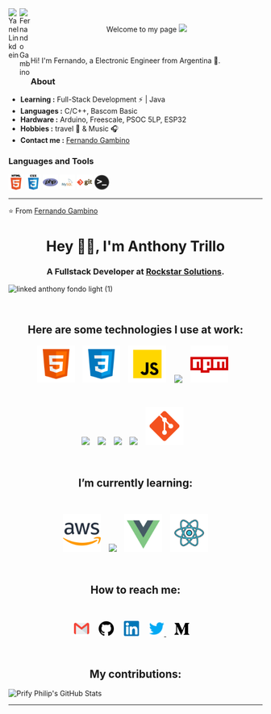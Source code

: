 <a href="https://ar.linkedin.com/in/fmgambino">
  <img align="left" alt="Yanel Linkdein" width="22px" src="https://cdn.jsdelivr.net/npm/simple-icons@v3/icons/linkedin.svg" />
</a>
<a href="https://github.com/fmgambino">
  <img align="left" alt="Fernando Gambino" width="22px" src="https://cdn.jsdelivr.net/npm/simple-icons@v3/icons/github.svg" />
</a>
</br>
<div align="center">
<p align="center">Welcome to my page <img src="https://media.giphy.com/media/hvRJCLFzcasrR4ia7z/giphy.gif" width="25px"> </p> </br> 
</div>
 <p>Hi! I'm Fernando, a Electronic Engineer from Argentina 🚀. </p>

### About

-  **Learning :** Full-Stack Development :zap: | Java    
-  **Languages :** C/C++, Bascom Basic
-  **Hardware :** Arduino, Freescale, PSOC 5LP, ESP32
-  **Hobbies :** travel :cherries: & Music :headphones:
-  **Contact me :** [Fernando Gambino](https://ar.linkedin.com/in/fmgambino)


### Languages and Tools

 
<code><img height="30" src="https://raw.githubusercontent.com/github/explore/80688e429a7d4ef2fca1e82350fe8e3517d3494d/topics/html/html.png"></code>
<code><img height="30" src="https://raw.githubusercontent.com/github/explore/80688e429a7d4ef2fca1e82350fe8e3517d3494d/topics/css/css.png"></code>
<code><img height="30" src="https://raw.githubusercontent.com/github/explore/80688e429a7d4ef2fca1e82350fe8e3517d3494d/topics/php/php.png"></code>
<code><img height="30" src="https://raw.githubusercontent.com/github/explore/80688e429a7d4ef2fca1e82350fe8e3517d3494d/topics/mysql/mysql.png"></code>
<code><img height="30" src="https://raw.githubusercontent.com/github/explore/80688e429a7d4ef2fca1e82350fe8e3517d3494d/topics/git/git.png"></code>
<code><img height="30" src="https://raw.githubusercontent.com/github/explore/80688e429a7d4ef2fca1e82350fe8e3517d3494d/topics/terminal/terminal.png"></code>



---
⭐️ From [Fernando Gambino](https://github.com/fmgambino)





<h1 align="center"> Hey 👋🏽, I'm Anthony Trillo </h1>

<h3 align="center">
  A Fullstack Developer at <a href="https://rockstarsolutions.tech/">Rockstar Solutions</a>.  
</h3>

![linked anthony fondo light (1)](https://user-images.githubusercontent.com/48574294/114298136-4db87d00-9a8b-11eb-9c94-5e88d0175c40.png)

<br/>

<h2 align="center">
  Here are some technologies I use at work:
</h2>

<p align="center">
  <code><img height="75" src="https://github.com/chandan-reddy-k/chandan-reddy-k/blob/master/assets/html.png"></code> &nbsp;&nbsp;
  <code><img height="75" src="https://github.com/chandan-reddy-k/chandan-reddy-k/blob/master/assets/css.png"></code> &nbsp;&nbsp;
  <code><img height="75" src="https://github.com/chandan-reddy-k/chandan-reddy-k/blob/master/assets/js.png"></code> &nbsp;&nbsp;
  <code><img height="75" src="assets/Bootstrap.png"></code> &nbsp;&nbsp;
  <code><img height="75" src="https://github.com/chandan-reddy-k/chandan-reddy-k/blob/master/assets/npm.png"></code> &nbsp;&nbsp;
</p>

<br/>

<p align="center">
  <code><img height="75" src="assets/laravel.png"></code> &nbsp;&nbsp;
  <code><img height="75" src="assets/codeigniter.png"></code> &nbsp;&nbsp;
  <code><img height="75" src="assets/php.png"></code> &nbsp;&nbsp;
  <code><img height="75" src="assets/mysql.png"></code> &nbsp;&nbsp;
  <code><img height="75" src="https://github.com/chandan-reddy-k/chandan-reddy-k/blob/master/assets/git.png"></code> &nbsp;&nbsp;
</p>

<br/>

<h2 align="center">
  I’m currently learning:
</h2>
<br/>
<p align="center">
  <code><img height="75" src="https://github.com/chandan-reddy-k/chandan-reddy-k/blob/master/assets/aws.png"></code> &nbsp;&nbsp;
  <code><img height="75" src="assets/docker.png"></code> &nbsp;&nbsp;
  <code><img height="75" src="https://github.com/chandan-reddy-k/chandan-reddy-k/blob/master/assets/vue.png"></code> &nbsp;&nbsp;
  <code><img height="75" src="https://github.com/chandan-reddy-k/chandan-reddy-k/blob/master/assets/react.png"></code>
</p>

<br/>

<h2 align="center">
  How to reach me:
</h2>
<br/>
<p align="center">
  <a href="mailto:anth.trillo@gmail.com"><img src="https://github.com/chandan-reddy-k/chandan-reddy-k/blob/master/assets/gmail.svg" width="30px" alt="mail"></a> &nbsp; &nbsp;
  <a href="https://github.com/anthonytrillo"><img src="https://github.com/chandan-reddy-k/chandan-reddy-k/blob/master/assets/github.svg" width="30px" alt="mail"></a> &nbsp; &nbsp;
  <a href="https://in.linkedin.com/in/anthonytrillo"><img src="https://github.com/chandan-reddy-k/chandan-reddy-k/blob/master/assets/linkedin.svg" width="30px" alt="LinkedIn"></a> &nbsp; &nbsp;
  <a href="https://twitter.com/anthony_trillo_"><img src="https://github.com/chandan-reddy-k/chandan-reddy-k/blob/master/assets/twitter.svg" width="30px" alt="Twitter">     </a> &nbsp; &nbsp;
  <a href="https://medium.com/@anth.trillo"><img src="https://github.com/chandan-reddy-k/chandan-reddy-k/blob/master/assets/medium.svg" width="30px" alt="medium"></a> &nbsp; &nbsp;
</p>

<br/>

<h2 align="center">
  My contributions:
</h2>

![Prify Philip's GitHub Stats](https://github-readme-stats.vercel.app/api?username=anthonytrillo&hide=["stars"]&show_icons=true)

-------
       
